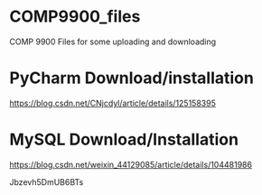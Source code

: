 # COMP9900_files
COMP 9900 Files for some uploading and downloading

# PyCharm Download/installation
https://blog.csdn.net/CNjcdyl/article/details/125158395

# MySQL Download/Installation
https://blog.csdn.net/weixin_44129085/article/details/104481986

Jbzevh5DmUB6BTs
